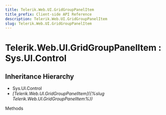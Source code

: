 ```yaml
---
title: Telerik.Web.UI.GridGroupPanelItem
title_prefix: Client-side API Reference
description: Telerik.Web.UI.GridGroupPanelItem
slug: Telerik.Web.UI.GridGroupPanelItem
---
```


# Telerik.Web.UI.GridGroupPanelItem : Sys.UI.Control 

## Inheritance Hierarchy

* Sys.UI.Control
* *[Telerik.Web.UI.GridGroupPanelItem]({%slug Telerik.Web.UI.GridGroupPanelItem%})*


Methods




